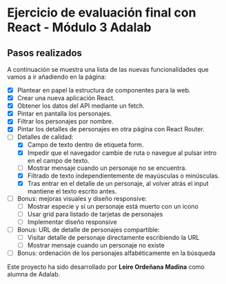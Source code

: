 # Ejercicio de evaluación final con React - Módulo 3 Adalab

## Pasos realizados

A continuación se muestra una lista de las nuevas funcionalidades que vamos a ir añadiendo en la página:

- [x] Plantear en papel la estructura de componentes para la web.
- [x] Crear una nueva aplicación React.
- [x] Obtener los datos del API mediante un fetch.
- [x] Pintar en pantalla los personajes.
- [x] Filtrar los personajes por nombre.
- [x] Pintar los detalles de personajes en otra página con React Router.
- [ ] Detalles de calidad: 
  - [x] Campo de texto dentro de etiqueta form.
  - [x] Impedir que el navegador cambie de ruta o navegue al pulsar intro en el campo de texto.
  - [ ] Mostrar mensaje cuando un personaje no se encuentra.
  - [x] Filtrado de texto independientemente de mayúsculas o minúsculas.
  - [x] Tras entrar en el detalle de un personaje, al volver atrás el input mantiene el texto escrito antes.
- [ ] Bonus: mejoras visuales y diseño responsive:
  - [ ] Mostrar especie y si un personaje está muerto con un icono
  - [ ] Usar grid para listado de tarjetas de personajes
  - [ ] Implementar diseño responsive
- [ ] Bonus: URL de detalle de personajes compartible:
  - [ ] Visitar detalle de personaje directamente escribiendo la URL
  - [ ] Mostrar mensaje cuando un personaje no existe
- [ ] Bonus: ordenación de los personajes alfabéticamente en la búsqueda

Este proyecto ha sido desarrollado por **Leire Ordeñana Madina** como alumna de Adalab.

